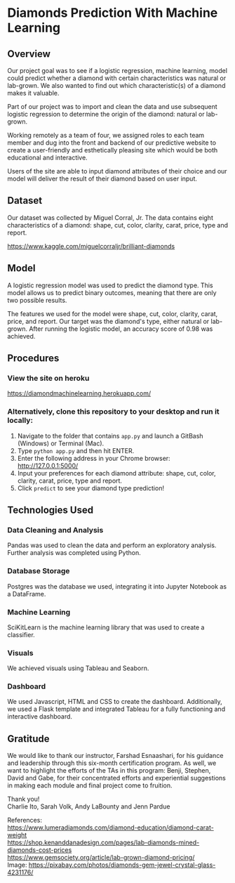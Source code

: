 # Diamonds Prediction With Machine Learning

## Overview
Our project goal was to see if a logistic regression, machine learning, model could predict whether a diamond with certain characteristics was natural or lab-grown. We also wanted to find out which characteristic(s) of a diamond makes it valuable. 

Part of our project was to import and clean the data and use subsequent logistic regression to determine the origin of the diamond: natural or lab-grown. 

Working remotely as a team of four, we assigned roles to each team member and dug into the front and backend of our predictive website to create a user-friendly and esthetically pleasing site which would be both educational and interactive. 

Users of the site are able to input diamond attributes of their choice and our model will deliver the result of their diamond based on user input.

## Dataset
Our dataset was collected by Miguel Corral, Jr. The data contains eight characteristics of a diamond: shape, cut, color, clarity, carat, price, type and report. 

https://www.kaggle.com/miguelcorraljr/brilliant-diamonds

## Model
A logistic regression model was used to predict the diamond type. This model allows us to predict binary outcomes, meaning that there are only two possible results. 

The features we used for the model were shape, cut, color, clarity, carat, price, and report. Our target was the diamond's type, either natural or lab-grown. After running the logistic model, an accuracy score of 0.98 was achieved. 

## Procedures

### View the site on heroku
https://diamondmachinelearning.herokuapp.com/

### Alternatively, clone this repository to your desktop and run it locally: 
1. Navigate to the folder that contains `app.py` and launch a GitBash (Windows) or Terminal (Mac).
2. Type `python app.py` and then hit ENTER.
3. Enter the following address in your Chrome browser: http://127.0.0.1:5000/
4. Input your preferences for each diamond attribute: shape, cut, color, clarity, carat, price, type and report. 
5. Click `predict` to see your diamond type prediction! 

## Technologies Used

### Data Cleaning and Analysis
Pandas was used to clean the data and perform an exploratory analysis. Further analysis was completed using Python.

### Database Storage
Postgres was the database we used, integrating it into Jupyter Notebook as a DataFrame. 

### Machine Learning
SciKitLearn is the machine learning library that was used to create a classifier. 

### Visuals
We achieved visuals using Tableau and Seaborn. 

### Dashboard
We used Javascript, HTML and CSS to create the dashboard. Additionally, we used a Flask template and integrated Tableau for a fully functioning and interactive dashboard.

## Gratitude
We would like to thank our instructor, Farshad Esnaashari, for his guidance and leadership through this six-month certification program. As well, we want to highlight the efforts of the TAs in this program: Benji, Stephen, David and Gabe, for their concentrated efforts and experiential suggestions in making each module and final project come to fruition.  

Thank you! \
Charlie Ito, Sarah Volk, Andy LaBounty and Jenn Pardue

References: \
https://www.lumeradiamonds.com/diamond-education/diamond-carat-weight \
https://shop.kenanddanadesign.com/pages/lab-diamonds-mined-diamonds-cost-prices \
https://www.gemsociety.org/article/lab-grown-diamond-pricing/ \
Image: https://pixabay.com/photos/diamonds-gem-jewel-crystal-glass-4231176/ 

